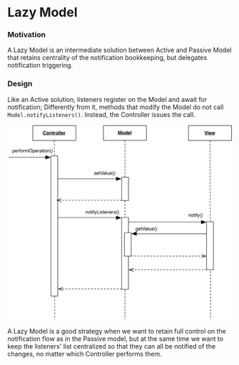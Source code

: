 # Lazy Model

### Motivation

A Lazy Model is an intermediate solution between Active and Passive Model that retains
centrality of the notification bookkeeping, but delegates notification triggering. 

### Design

Like an Active solution, listeners register on the Model and await for
notification; Differently from it, methods that modify the Model do not call
``Model.notifyListeners()``. Instead, the Controller issues the call.

<p align="center">
    <img src="images/lazy_model/lazy_model.png" />
</p>

A Lazy Model is a good strategy when we want to retain full control on the
notification flow as in the Passive model, but at the same time we want to keep
the listeners' list centralized so that they can all be notified of the changes,
no matter which Controller performs them.

